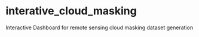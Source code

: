 # interative_cloud_masking
Interactive Dashboard for remote sensing cloud masking dataset generation
